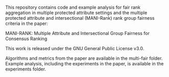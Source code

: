 This repository contains code and example analysis for fair rank aggregation in multiple protected attribute settings and the multiple protected attribute and intersectional (MANI-Rank) rank group fairness criteria in the paper:

MANI-RANK: Multiple Attribute and Intersectional Group Fairness for Consensus Ranking  

This work is released under the GNU General Public License v3.0.

Algorithms and metrics from the paper are available in the multi-fair folder. Example analysis, including the experiments in the paper, is available in the experiments folder.  
